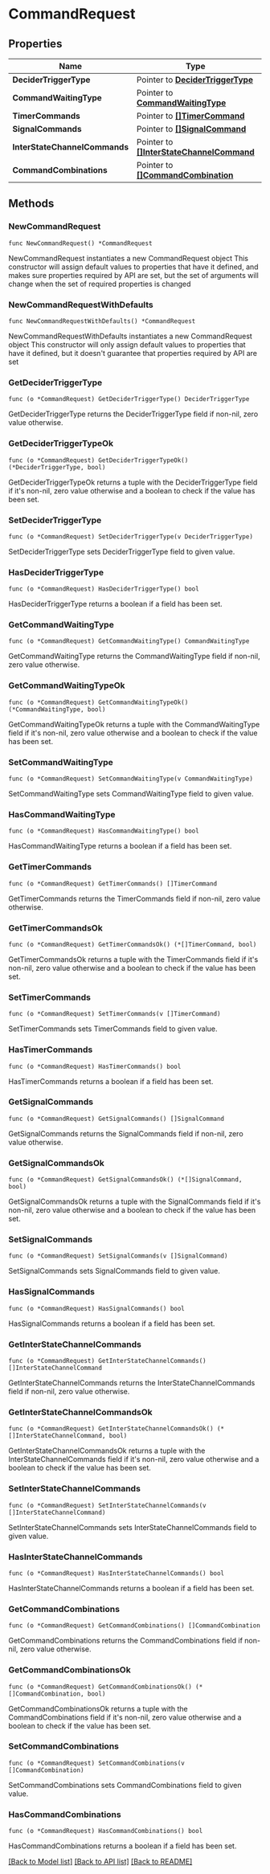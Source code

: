 # CommandRequest

## Properties

Name | Type | Description | Notes
------------ | ------------- | ------------- | -------------
**DeciderTriggerType** | Pointer to [**DeciderTriggerType**](DeciderTriggerType.md) |  | [optional] 
**CommandWaitingType** | Pointer to [**CommandWaitingType**](CommandWaitingType.md) |  | [optional] 
**TimerCommands** | Pointer to [**[]TimerCommand**](TimerCommand.md) |  | [optional] 
**SignalCommands** | Pointer to [**[]SignalCommand**](SignalCommand.md) |  | [optional] 
**InterStateChannelCommands** | Pointer to [**[]InterStateChannelCommand**](InterStateChannelCommand.md) |  | [optional] 
**CommandCombinations** | Pointer to [**[]CommandCombination**](CommandCombination.md) |  | [optional] 

## Methods

### NewCommandRequest

`func NewCommandRequest() *CommandRequest`

NewCommandRequest instantiates a new CommandRequest object
This constructor will assign default values to properties that have it defined,
and makes sure properties required by API are set, but the set of arguments
will change when the set of required properties is changed

### NewCommandRequestWithDefaults

`func NewCommandRequestWithDefaults() *CommandRequest`

NewCommandRequestWithDefaults instantiates a new CommandRequest object
This constructor will only assign default values to properties that have it defined,
but it doesn't guarantee that properties required by API are set

### GetDeciderTriggerType

`func (o *CommandRequest) GetDeciderTriggerType() DeciderTriggerType`

GetDeciderTriggerType returns the DeciderTriggerType field if non-nil, zero value otherwise.

### GetDeciderTriggerTypeOk

`func (o *CommandRequest) GetDeciderTriggerTypeOk() (*DeciderTriggerType, bool)`

GetDeciderTriggerTypeOk returns a tuple with the DeciderTriggerType field if it's non-nil, zero value otherwise
and a boolean to check if the value has been set.

### SetDeciderTriggerType

`func (o *CommandRequest) SetDeciderTriggerType(v DeciderTriggerType)`

SetDeciderTriggerType sets DeciderTriggerType field to given value.

### HasDeciderTriggerType

`func (o *CommandRequest) HasDeciderTriggerType() bool`

HasDeciderTriggerType returns a boolean if a field has been set.

### GetCommandWaitingType

`func (o *CommandRequest) GetCommandWaitingType() CommandWaitingType`

GetCommandWaitingType returns the CommandWaitingType field if non-nil, zero value otherwise.

### GetCommandWaitingTypeOk

`func (o *CommandRequest) GetCommandWaitingTypeOk() (*CommandWaitingType, bool)`

GetCommandWaitingTypeOk returns a tuple with the CommandWaitingType field if it's non-nil, zero value otherwise
and a boolean to check if the value has been set.

### SetCommandWaitingType

`func (o *CommandRequest) SetCommandWaitingType(v CommandWaitingType)`

SetCommandWaitingType sets CommandWaitingType field to given value.

### HasCommandWaitingType

`func (o *CommandRequest) HasCommandWaitingType() bool`

HasCommandWaitingType returns a boolean if a field has been set.

### GetTimerCommands

`func (o *CommandRequest) GetTimerCommands() []TimerCommand`

GetTimerCommands returns the TimerCommands field if non-nil, zero value otherwise.

### GetTimerCommandsOk

`func (o *CommandRequest) GetTimerCommandsOk() (*[]TimerCommand, bool)`

GetTimerCommandsOk returns a tuple with the TimerCommands field if it's non-nil, zero value otherwise
and a boolean to check if the value has been set.

### SetTimerCommands

`func (o *CommandRequest) SetTimerCommands(v []TimerCommand)`

SetTimerCommands sets TimerCommands field to given value.

### HasTimerCommands

`func (o *CommandRequest) HasTimerCommands() bool`

HasTimerCommands returns a boolean if a field has been set.

### GetSignalCommands

`func (o *CommandRequest) GetSignalCommands() []SignalCommand`

GetSignalCommands returns the SignalCommands field if non-nil, zero value otherwise.

### GetSignalCommandsOk

`func (o *CommandRequest) GetSignalCommandsOk() (*[]SignalCommand, bool)`

GetSignalCommandsOk returns a tuple with the SignalCommands field if it's non-nil, zero value otherwise
and a boolean to check if the value has been set.

### SetSignalCommands

`func (o *CommandRequest) SetSignalCommands(v []SignalCommand)`

SetSignalCommands sets SignalCommands field to given value.

### HasSignalCommands

`func (o *CommandRequest) HasSignalCommands() bool`

HasSignalCommands returns a boolean if a field has been set.

### GetInterStateChannelCommands

`func (o *CommandRequest) GetInterStateChannelCommands() []InterStateChannelCommand`

GetInterStateChannelCommands returns the InterStateChannelCommands field if non-nil, zero value otherwise.

### GetInterStateChannelCommandsOk

`func (o *CommandRequest) GetInterStateChannelCommandsOk() (*[]InterStateChannelCommand, bool)`

GetInterStateChannelCommandsOk returns a tuple with the InterStateChannelCommands field if it's non-nil, zero value otherwise
and a boolean to check if the value has been set.

### SetInterStateChannelCommands

`func (o *CommandRequest) SetInterStateChannelCommands(v []InterStateChannelCommand)`

SetInterStateChannelCommands sets InterStateChannelCommands field to given value.

### HasInterStateChannelCommands

`func (o *CommandRequest) HasInterStateChannelCommands() bool`

HasInterStateChannelCommands returns a boolean if a field has been set.

### GetCommandCombinations

`func (o *CommandRequest) GetCommandCombinations() []CommandCombination`

GetCommandCombinations returns the CommandCombinations field if non-nil, zero value otherwise.

### GetCommandCombinationsOk

`func (o *CommandRequest) GetCommandCombinationsOk() (*[]CommandCombination, bool)`

GetCommandCombinationsOk returns a tuple with the CommandCombinations field if it's non-nil, zero value otherwise
and a boolean to check if the value has been set.

### SetCommandCombinations

`func (o *CommandRequest) SetCommandCombinations(v []CommandCombination)`

SetCommandCombinations sets CommandCombinations field to given value.

### HasCommandCombinations

`func (o *CommandRequest) HasCommandCombinations() bool`

HasCommandCombinations returns a boolean if a field has been set.


[[Back to Model list]](../README.md#documentation-for-models) [[Back to API list]](../README.md#documentation-for-api-endpoints) [[Back to README]](../README.md)


